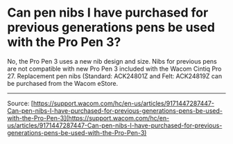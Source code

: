 # Can pen nibs I have purchased for previous generations pens be used with the Pro Pen 3?

No, the Pro Pen 3 uses a new nib design and size. Nibs for previous pens are not compatible with new Pro Pen 3 included with the Wacom Cintiq Pro 27. Replacement pen nibs (Standard: ACK24801Z and Felt: ACK24819Z can be purchased from the Wacom eStore.

---
Source: [https://support.wacom.com/hc/en-us/articles/9171447287447-Can-pen-nibs-I-have-purchased-for-previous-generations-pens-be-used-with-the-Pro-Pen-3](https://support.wacom.com/hc/en-us/articles/9171447287447-Can-pen-nibs-I-have-purchased-for-previous-generations-pens-be-used-with-the-Pro-Pen-3)
